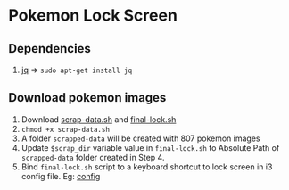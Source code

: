 # Pokemon Lock Screen

## Dependencies
1. [jq](https://stedolan.github.io/jq/) => `sudo apt-get install jq`

## Download pokemon images
1. Download [scrap-data.sh](https://github.com/adityaa30/my-scripts/blob/master/pokemon-i3lock/scrap-data.sh) and [final-lock.sh](https://github.com/adityaa30/my-scripts/blob/master/i3/final-lock.sh)
2. `chmod +x scrap-data.sh`
3.  A folder `scrapped-data` will be created with 807 pokemon images
4. Update `$scrap_dir` variable value in `final-lock.sh` to Absolute Path of `scrapped-data` folder created in Step 4.
5. Bind `final-lock.sh` script to a keyboard shortcut to lock screen in i3 config file. Eg: [config](https://github.com/adityaa30/my-scripts/blob/master/i3/config#L195)
